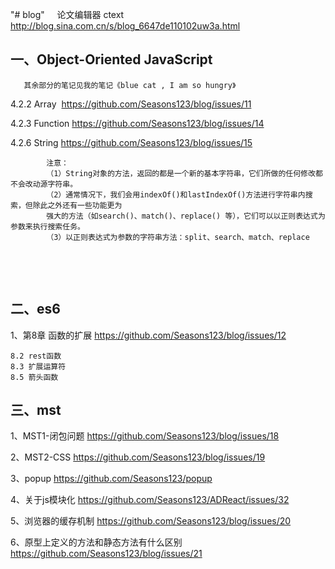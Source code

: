 "# blog"     论文编辑器 ctext http://blog.sina.com.cn/s/blog_6647de110102uw3a.html

##  一、Object-Oriented JavaScript       

       其余部分的笔记见我的笔记《blue cat , I am so hungry》
     
4.2.2 Array  https://github.com/Seasons123/blog/issues/11

4.2.3 Function https://github.com/Seasons123/blog/issues/14

4.2.6 String  https://github.com/Seasons123/blog/issues/15

            注意：
            （1）String对象的方法，返回的都是一个新的基本字符串，它们所做的任何修改都不会改动源字符串。
            （2）通常情况下，我们会用indexOf()和lastIndexOf()方法进行字符串内搜索，但除此之外还有一些功能更为
            强大的方法（如search()、match()、replace() 等），它们可以以正则表达式为参数来执行搜索任务。
            （3）以正则表达式为参数的字符串方法：split、search、match、replace
            
            
            
            
    


## 二、es6

1、第8章 函数的扩展  https://github.com/Seasons123/blog/issues/12

    8.2 rest函数
    8.3 扩展运算符
    8.5 箭头函数


## 三、mst

1、MST1-闭包问题 https://github.com/Seasons123/blog/issues/18

2、MST2-CSS https://github.com/Seasons123/blog/issues/19

3、popup https://github.com/Seasons123/popup

4、关于js模块化 https://github.com/Seasons123/ADReact/issues/32

5、浏览器的缓存机制 https://github.com/Seasons123/blog/issues/20

6、原型上定义的方法和静态方法有什么区别 https://github.com/Seasons123/blog/issues/21
